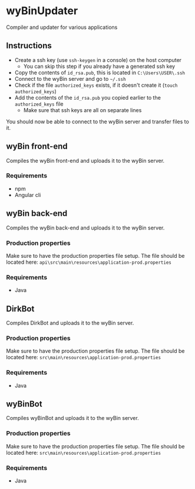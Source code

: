 # wyBinUpdater
Compiler and updater for various applications

## Instructions
- Create a ssh key (use `ssh-keygen` in a console) on the host computer
  - You can skip this step if you already have a generated ssh key
- Copy the contents of `id_rsa.pub`, this is located in `C:\Users\USER\.ssh`
- Connect to the wyBin server and go to `~/.ssh`
- Check if the file `authorized_keys` exists, if it doesn't create it (`touch authorized_keys`)
- Add the contents of the `id_rsa.pub` you copied earlier to the `authorized_keys` file
  - Make sure that ssh keys are all on separate lines

You should now be able to connect to the wyBin server and transfer files to it.

## wyBin front-end
Compiles the wyBin front-end and uploads it to the wyBin server.

### Requirements
- npm
- Angular cli

## wyBin back-end
Compiles the wyBin back-end and uploads it to the wyBin server.

### Production properties
Make sure to have the production properties file setup. The file should be located here: `api\src\main\resources\application-prod.properties`

### Requirements
- Java

## DirkBot
Compiles DirkBot and uploads it to the wyBin server.

### Production properties
Make sure to have the production properties file setup. The file should be located here: `src\main\resources\application-prod.properties`

### Requirements
- Java

## wyBinBot
Compiles wyBinBot and uploads it to the wyBin server.

### Production properties
Make sure to have the production properties file setup. The file should be located here: `src\main\resources\application-prod.properties`

### Requirements
- Java
